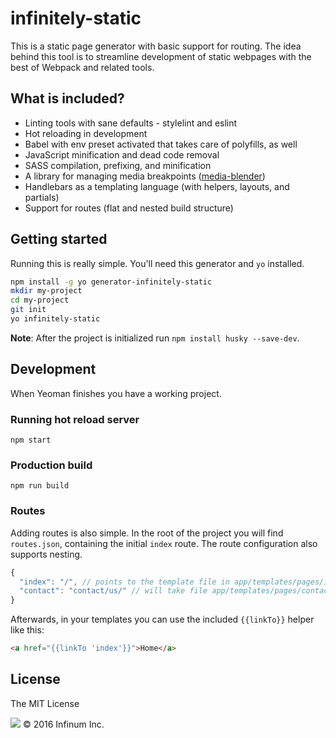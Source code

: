 infinitely-static
===================

This is a static page generator with basic support for routing. The idea
behind this tool is to streamline development of static webpages with
the best of Webpack and related tools.

## What is included?

* Linting tools with sane defaults - stylelint and eslint
* Hot reloading in development
* Babel with env preset activated that takes care of polyfills, as well
* JavaScript minification and dead code removal
* SASS compilation, prefixing, and minification
* A library for managing media breakpoints ([media-blender](https://github.com/infinum/media-blender))
* Handlebars as a templating language (with helpers, layouts, and partials)
* Support for routes (flat and nested build structure)

## Getting started

Running this is really simple. You'll need this generator and `yo` installed.

```bash
npm install -g yo generator-infinitely-static
mkdir my-project
cd my-project
git init
yo infinitely-static
```

**Note**: After the project is initialized run `npm install husky --save-dev`.

## Development

When Yeoman finishes you have a working project.

### Running hot reload server

```
npm start
```

### Production build

```
npm run build
```

### Routes

Adding routes is also simple. In the root of the project you will find `routes.json`, containing the initial `index` route. The route configuration also supports nesting.

```javascript
{
  "index": "/", // points to the template file in app/templates/pages/index.hbs
  "contact": "contact/us/" // will take file app/templates/pages/contact.hbs
}
```

Afterwards, in your templates you can use the included `{{linkTo}}` helper like this:

```html
<a href="{{linkTo 'index'}}">Home</a>
```

## License

The MIT License

![](https://assets.infinum.co/assets/brand-logo-9e079bfa1875e17c8c1f71d1fee49cf0.svg) © 2016 Infinum Inc.

